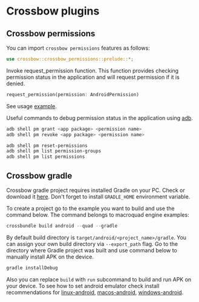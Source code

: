 # Crossbow plugins
## Crossbow permissions

You can import `crossbow permissions` features as follows:

```rust
use crossbow::crossbow_permissions::prelude::*;
```

Invoke request_permission function. This function provides checking permission status in the application and will request permission if it is denied.

```rust
request_permission(permission: AndroidPermission)
```

See usage [example](https://github.com/dodorare/crossbow/blob/main/examples/macroquad-permissions/src/main.rs).

Useful commands to debug permission status in the application using [adb](https://developer.android.com/studio/command-line/adb).

```sh
adb shell pm grant <app package> <permission name>
adb shell pm revoke <app package> <permission name>
```
```sh
adb shell pm reset-permissions
adb shell pm list permission-groups
adb shell pm list permissions
```

## Crossbow gradle

Crossbow gradle project requires installed Gradle on your PC. Check or download it [here](https://gradle.org/). Don't forget to install `GRADLE_HOME` environment variable.

To create a project go to the example you want to build and use the command below. The command belongs to macroquad engine examples: 

```rust
crossbundle build android --quad --gradle
```

By default build directory is `target/android/<project_name>/gradle`. You can assign your own build directory via `--export_path` flag. Go to the directory where Gradle project was built and use command below to manually install APK on the device.

```sh 
gradle installDebug
``` 

Also you can replace `build` with `run` subcommand to build and run APK on your device. To see how to set android emulator check install recommendations for [linux-android](./install-linux-android.md), 
[macos-android](./install-macos-android.md), [windows-android](./install-windows-android.md). 
